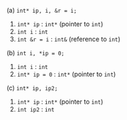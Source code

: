 (a) `int* ip, i, &r = i;`     
      
1. `int* ip` : `int*` (pointer to `int`)     
2. `int i` : `int`      
3. `int &r = i` : `int&` (reference to `int`)     

(b) `int i, *ip = 0;`      
     
1. `int i` : `int`    
2. `int* ip = 0` : `int*` (pointer to `int`)    

(c) `int* ip, ip2;`     
     
1. `int* ip` : `int*` (pointer to `int`)     
2. `int ip2` : `int`     